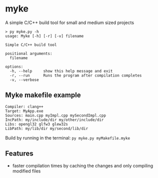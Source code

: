# myke
A simple C/C++ build tool for small and medium sized projects

```
> py myke.py -h
usage: Myke [-h] [-r] [-v] filename

Simple C/C++ build tool

positional arguments:
  filename

options:
  -h, --help     show this help message and exit
  -r, --run      Runs the program after compilation completes
  -v, --verbose
```

## Myke makefile example
```
Compiler: clang++
Target: MyApp.exe
Sources: main.cpp myImpl.cpp mySecondImpl.cpp
IncPath: my/include/dir my/other/include/dir
Libs: opengl32 glfw3 glew32s
LibPath: my/lib/dir my/second/lib/dir
```
Build by running in the terminal: `py myke.py myMakefile.myke`

## Features
- faster compilation times by caching the changes and only compiling modified files
